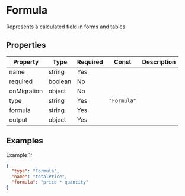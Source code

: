 # Formula

Represents a calculated field in forms and tables

## Properties

| Property    | Type    | Required | Const       | Description |
| ----------- | ------- | -------- | ----------- | ----------- |
| name        | string  | Yes      |             |             |
| required    | boolean | No       |             |             |
| onMigration | object  | No       |             |             |
| type        | string  | Yes      | `"Formula"` |             |
| formula     | string  | Yes      |             |             |
| output      | object  | Yes      |             |             |

## Examples

Example 1:

```json
{
  "type": "Formula",
  "name": "totalPrice",
  "formula": "price * quantity"
}
```
